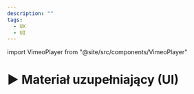 ```yaml
---
description: ""
tags:
  - UX
  - UI
---
```


import VimeoPlayer from "@site/src/components/VimeoPlayer"

# ▶️ Materiał uzupełniający (UI)

<VimeoPlayer videoId="730121327" />
